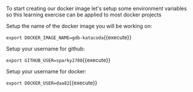 To start creating our docker image let's setup some environment variables
so this learning exercise can be applied to most docker projects

Setup the name of the docker image you will be working on:

`export DOCKER_IMAGE_NAME=gdb-katacoda`{{execute}}

Setup your username for github:

`export GITHUB_USER=sparky2708`{{execute}}

Setup your username for docker:

`export DOCKER_USER=daa82`{{execute}}
